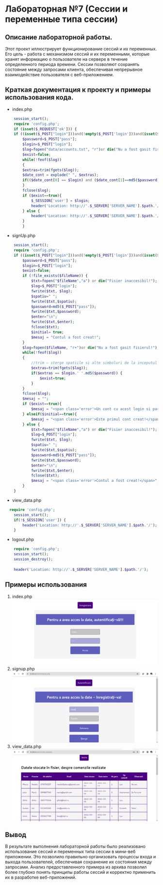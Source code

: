 # Лабораторная №7 (Сессии и переменные типа сессии)
## Описание лабораторной работы.
Этот проект иллюстрирует функционирование сессий и их переменных. Его цель - работа с механизмом сессий и их переменными, которые хранят информацию о пользователе на сервере в течение определенного периода времени. Сессии позволяют сохранять состояние между запросами клиента, обеспечивая непрерывное взаимодействие пользователя с веб-приложением.
## Краткая документация к проекту и примеры использования кода.
* index.php
```php
	session_start(); 
	require 'config.php';
	if (isset($_REQUEST['ok'])) {
	if ((isset($_POST["login"]))and(!empty($_POST['login']))and(isset($_POST["pass"]))and(!empty($_POST['pass']))) {
		$password=$_POST["pass"];
		$login=$_POST["login"];
		$log=fopen("data/accounts.txt", "r")or die("Nu a fost gasit fisierul!");
		$exist=false;
		while(!feof($log))
		{
		$extras=trim(fgets($log));
		$date_cont = explode(" ", $extras);
		if(($date_cont[0] == $login) and ($date_cont[1]==md5($password))) {$exist=true;}
		}
		fclose($log);
		if ($exist==true){
			$_SESSION['user'] = $login;
			header('Location: http://'.$_SERVER['SERVER_NAME'].$path.'/view_data.php');
		} else {
			header('Location: http://'.$_SERVER['SERVER_NAME'].$path.'/');}		
		}
		}
```
* signUp.php
```php
	session_start(); 
	require 'config.php';
	if ((isset($_POST["login"]))and(!empty($_POST['login']))and(isset($_POST["pass"]))and(!empty($_POST['pass']))) {
		$password=$_POST["pass"];
		$login=$_POST["login"];
		$exist=false;
		if (!file_exists($fileName)) {
			$txt=fopen("$fileName","a") or die("Fisier inaccesibil!");
			$log=$_POST["login"];
			fwrite($txt, $log);
			$spatiu=" ";
			fwrite($txt,$spatiu);
			$password=md5($_POST["pass"]);
			fwrite($txt,$password);
			$enter="\n";
			fwrite($txt,$enter);
			fclose($txt);
			$initial= true;
			$mesaj = "Contul a fost creat!";
		}
		$log=fopen($fileName, "r+")or die("Nu a fost gasit fisierul!");
		while(!feof($log))
		{
			//trim — sterge spatiile si alte simboluri de la inceputul si sfarsitul sirului
			$extras=trim(fgets($log));
			if($extras == $login.' '.md5($password)) {
				$exist=true;
			}
		}
		fclose($log);
		$mesaj = "";
		if ($exist==true){
			$mesaj = "<span class='error'>Un cont cu acest login si parola deja exista!!!<br />Introdu alte date pentru inregistrare!</span>";
		} elseif($initial==true){
			$mesaj = "<span class='error'>Este primul cont creat!</span>";
		} else {
			$txt=fopen("$fileName","a") or die("Fisier inaccesibil!");
			$log=$_POST["login"];
			fwrite($txt, $log);
			$spatiu=" ";
			fwrite($txt,$spatiu);
			$password=md5($_POST["pass"]);
			fwrite($txt,$password);
			$enter="\n";
			fwrite($txt,$enter);
			fclose($txt);
			$mesaj = "<span class='error'>Contul a fost creat!</span>";
		}
	}
```
* view_data.php
```php
  require 'config.php';
    session_start(); 
    if(!$_SESSION['user']) { 
        header('Location: http://'.$_SERVER['SERVER_NAME'].$path.'/');
    }   
```
* logout.php
```php
    require 'config.php';
    session_start();
    session_destroy();

    header('Location: http://'.$_SERVER['SERVER_NAME'].$path.'/');
```
## Примеры использования
1. index.php
![Аутентификация](image.png)
2. signup.php
![Регистрация](image-1.png)
3. view_data.php
![Таблица с данными](image-2.png)
## Вывод 
В результате выполнения лабораторной работы было реализовано использование сессий и переменных типа сессии в мини-веб приложении. Это позволило правильно организовать процессы входа и выхода пользователей, обеспечивая сохранение их состояния между запросами. Анализ предоставленного примера из архива позволил более глубоко понять принципы работы сессий и корректно применить их в разработке веб-приложений.